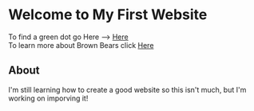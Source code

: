 # Welcome to My First Website


To find a green dot go Here --> [Here](https://araiyan.github.io/Own-Website/green-dot.html)
<br>
To learn more about Brown Bears click [Here](https://araiyan.github.io/Own-Website/Brown-Bear.html)
<br>
<h2>About</h2>
<p>I'm still learning how to create a good website so this isn't much, but I'm working on imporving it!</p>

